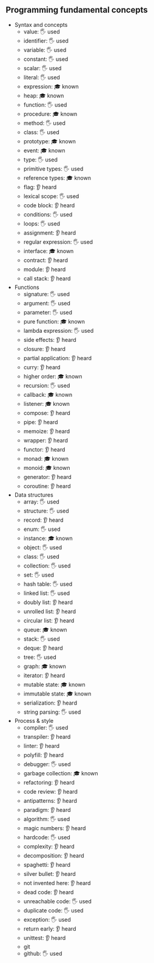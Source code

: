 ## Programming fundamental concepts

- Syntax and concepts
  - value: 🖐️ used
  - identifier: 🖐️ used
  - variable: 🖐️ used
  - constant: 🖐️ used
  - scalar: 🖐️ used
  - literal: 🖐️ used
  - expression: 🎓 known
  - heap: 🎓 known
  - function: 🖐️ used
  - procedure: 🎓 known
  - method: 🖐️ used
  - class: 🖐️ used
  - prototype: 🎓 known
  - event: 🎓 known
  - type: 🖐️ used
  - primitive types: 🖐️ used
  - reference types: 🎓 known
  - flag: 👂 heard
  - lexical scope: 🖐️ used
  - code block: 👂 heard
  - conditions: 🖐️ used
  - loops: 🖐️ used
  - assignment: 👂 heard
  - regular expression: 🖐️ used
  - interface: 🎓 known
  - contract: 👂 heard
  - module: 👂 heard
  - call stack: 👂 heard
- Functions
  - signature: 🖐️ used
  - argument: 🖐️ used
  - parameter: 🖐️ used
  - pure function: 🎓 known
  - lambda expression: 🖐️ used
  - side effects: 👂 heard
  - closure: 👂 heard
  - partial application: 👂 heard
  - curry: 👂 heard
  - higher order: 🎓 known
  - recursion: 🖐️ used
  - callback: 🎓 known
  - listener: 🎓 known
  - compose: 👂 heard
  - pipe: 👂 heard
  - memoize: 👂 heard
  - wrapper: 👂 heard
  - functor: 👂 heard
  - monad: 🎓 known
  - monoid: 🎓 known
  - generator: 👂 heard
  - coroutine: 👂 heard
- Data structures
  - array: 🖐️ used
  - structure: 🖐️ used
  - record: 👂 heard
  - enum: 🖐️ used
  - instance: 🎓 known
  - object: 🖐️ used
  - class: 🖐️ used
  - collection: 🖐️ used
  - set: 🖐️ used
  - hash table: 🖐️ used
  - linked list: 🖐️ used
  - doubly list: 👂 heard
  - unrolled list: 👂 heard
  - circular list: 👂 heard
  - queue: 🎓 known
  - stack: 🖐️ used
  - deque: 👂 heard
  - tree: 🖐️ used
  - graph: 🎓 known
  - iterator: 👂 heard
  - mutable state: 🎓 known
  - immutable state: 🎓 known
  - serialization: 👂 heard
  - string parsing: 🖐️ used
- Process & style
  - compiler: 🖐️ used
  - transpiler: 👂 heard
  - linter: 👂 heard
  - polyfill: 👂 heard
  - debugger: 🖐️ used
  - garbage collection: 🎓 known
  - refactoring: 👂 heard
  - code review: 👂 heard
  - antipatterns: 👂 heard
  - paradigm: 👂 heard
  - algorithm: 🖐️ used
  - magic numbers: 👂 heard
  - hardcode: 🖐️ used
  - complexity: 👂 heard
  - decomposition: 👂 heard
  - spaghetti: 👂 heard
  - silver bullet: 👂 heard
  - not invented here: 👂 heard
  - dead code: 👂 heard
  - unreachable code: 🖐️ used
  - duplicate code: 🖐️ used
  - exception: 🖐️ used
  - return early: 👂 heard
  - unittest: 👂 heard
  - git 
  - github: 🖐️ used
